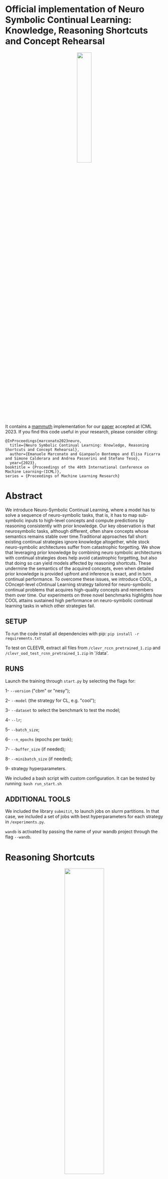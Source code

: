 # Official implementation of Neuro Symbolic Continual Learning: Knowledge, Reasoning Shortcuts and Concept Rehearsal

<p align="center">
<img src="https://github.com/ema-marconato/NeSy-CL/assets/28188499/62bf1796-1300-40bd-96a7-e39f86faf022" width=30% height=30%>
</p>


It contains a [mammuth](https://github.com/aimagelab/mammoth) implementation for our [paper](https://arxiv.org/pdf/2302.01242.pdf) accepted at ICML 2023.  If you find this code useful in your research, please consider citing:
    
    @InProceedings{marconato2023neuro,
      title={Neuro Symbolic Continual Learning: Knowledge, Reasoning Shortcuts and Concept Rehearsal}, 
      author={Emanuele Marconato and Gianpaolo Bontempo and Elisa Ficarra and Simone Calderara and Andrea Passerini and Stefano Teso},
      year={2023},
	booktitle = {Proceedings of the 40th International Conference on Machine Learning~(ICML)},
	series = {Proceedings of Machine Learning Research}




# Abstract

We introduce Neuro-Symbolic Continual Learning, where a model has to solve a sequence of neuro-symbolic tasks, that is, it has to map sub-symbolic inputs to high-level concepts and compute predictions by reasoning consistently with prior knowledge. Our key observation is that neurosymbolic tasks, although different, often share concepts whose semantics remains stable over time.Traditional approaches fall short: existing continual strategies ignore knowledge altogether, while stock neuro-symbolic architectures suffer from catastrophic forgetting. We show that leveraging prior knowledge by combining neuro symbolic architectures with continual strategies does help avoid catastrophic forgetting, but also that doing so can yield models affected by reasoning shortcuts. These undermine the semantics of the acquired concepts, even when detailed prior knowledge is provided upfront and inference is exact, and in turn continual performance. To overcome these issues, we introduce COOL, a COncept-level cOntinual Learning strategy tailored for neuro-symbolic continual problems that acquires high-quality concepts and remembers them over time. Our experiments on three novel benchmarks highlights how COOL attains sustained high performance on neuro-symbolic continual learning tasks in which other strategies fail.



## SETUP

To run the code install all dependencies with pip:
`pip install -r requirements.txt`

To test on CLEEVR, extract all files from `/clevr_rccn_pretrained_1.zip` and `/clevr_ood_test_rcnn_pretrained_1.zip` in '/data'.

## RUNS
Launch the training through `start.py` by selecting the flags for:

1- `--version` ("cbm" or "nesy");

2- `--model` (the strategy for CL, e.g. "cool");

3- `--dataset` to select the benchmark to test the model;

4- `--lr`;

5- `--batch_size`;

6- `--n_epochs` (epochs per task);

7- `--buffer_size` (if needed);

8- `--minibatch_size` (if needed);

9- strategy hyperparameters.

We included a bash script with custom configuration. It can be tested by running:
`bash run_start.sh`

## ADDITIONAL TOOLS

We included the library `submitit`, to launch jobs on slurm partitions. In that case, we included a set of jobs with best hyperparameters for each strategy in `/experiments.py`.

`wandb` is activated by passing the name of your wandb project through the flag `--wandb`.


# Reasoning Shortcuts

<p align="center">
<img src="https://github.com/ema-marconato/NeSy-CL/assets/28188499/f6c5fec1-ff97-4336-8fa3-6a8edc522eda" width=50% height=50%>
</p>

